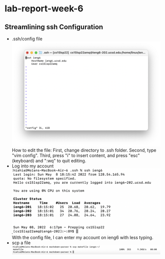 # lab-report-week-6
## Streamlining ssh Configuration
* .ssh/config file
![edit .ssh/config file](screenshot_week6/1_edit_config_file.png)
    How to edit the file: First, change directory to .ssh folder. Second, type "vim config". Third, press "i" to insert content, and press "esc" (keyboard) and ":wq" to quit editing. 
* Log into my account
![](screenshot_week6/1_ssh_login.png)
    With the config file, I can enter my account on ieng6 with less typing.
* scp a file
![](screenshot_week6/1_scp_file.png)
